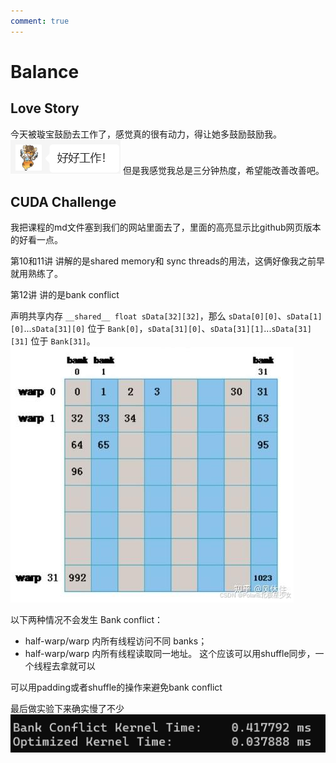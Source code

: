 ```yaml
---
comment: true
---
```

# Balance

## Love Story

今天被璇宝鼓励去工作了，感觉真的很有动力，得让她多鼓励鼓励我。
![](../../图片/4.23good.png)
但是我感觉我总是三分钟热度，希望能改善改善吧。
## CUDA Challenge
我把课程的md文件塞到我们的网站里面去了，里面的高亮显示比github网页版本的好看一点。

第10和11讲 讲解的是shared memory和 sync threads的用法，这俩好像我之前早就用熟练了。

第12讲 讲的是bank conflict

声明共享内存 `__shared__ float sData[32][32]`，那么 `sData[0][0]`、`sData[1][0]`...`sData[31][0]` 位于 `Bank[0]`，`sData[31][0]`、`sData[31][1]`...`sData[31][31]` 位于 `Bank[31]`。
![](../../图片/4.23bank.png)

以下两种情况不会发生 Bank conflict：

- half-warp/warp 内所有线程访问不同 banks；
- half-warp/warp 内所有线程读取同一地址。 这个应该可以用shuffle同步，一个线程去拿就可以

可以用padding或者shuffle的操作来避免bank conflict

最后做实验下来确实慢了不少
![](../../图片/4.23result.png)